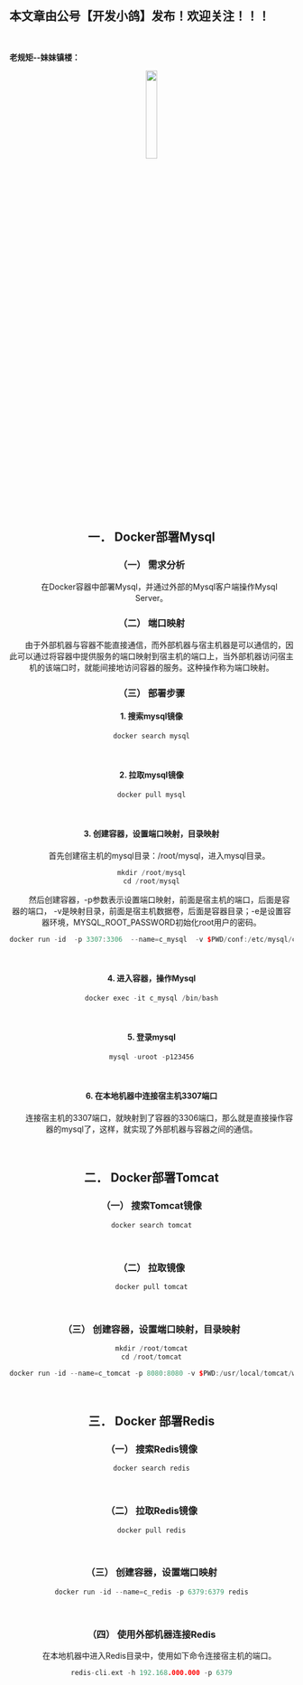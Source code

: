﻿## 本文章由公号【开发小鸽】发布！欢迎关注！！！
<br>

**老规矩--妹妹镇楼：**
<center>
<img src="https://img-blog.csdnimg.cn/20200721223424816.JPG"   width="20%">

## 一．	Docker部署Mysql
### （一）	需求分析
&nbsp;  &nbsp;  &nbsp;  &nbsp;在Docker容器中部署Mysql，并通过外部的Mysql客户端操作Mysql Server。
<br>


### （二）	端口映射
&nbsp;  &nbsp;  &nbsp;  &nbsp;由于外部机器与容器不能直接通信，而外部机器与宿主机器是可以通信的，因此可以通过将容器中提供服务的端口映射到宿主机的端口上，当外部机器访问宿主机的该端口时，就能间接地访问容器的服务。这种操作称为端口映射。
<br>



### （三）	部署步骤

#### 1.	搜索mysql镜像

```cpp
docker search mysql
```
<br>



#### 2.	拉取mysql镜像

```cpp
docker pull mysql
```
<br>



#### 3.	创建容器，设置端口映射，目录映射
&nbsp;  &nbsp;  &nbsp;  &nbsp;首先创建宿主机的mysql目录：/root/mysql，进入mysql目录。

```cpp
mkdir /root/mysql
cd /root/mysql
```

&nbsp;  &nbsp;  &nbsp;  &nbsp;然后创建容器，-p参数表示设置端口映射，前面是宿主机的端口，后面是容器的端口， -v是映射目录，前面是宿主机数据卷，后面是容器目录；-e是设置容器环境，MYSQL_ROOT_PASSWORD初始化root用户的密码。

```cpp
docker run -id  -p 3307:3306  --name=c_mysql  -v $PWD/conf:/etc/mysql/conf.d  -v $PWD/logs:/logs  -v $PWD/data:/var/lib/mysql  -e MYSQL_ROOT_PASSWORD=123456  mysql
```
<br>



#### 4.	进入容器，操作Mysql

```cpp
docker exec -it c_mysql /bin/bash
```
<br>



#### 5.	登录mysql

```cpp
mysql -uroot -p123456
```
<br>



#### 6.	在本地机器中连接宿主机3307端口
&nbsp;  &nbsp;  &nbsp;  &nbsp;连接宿主机的3307端口，就映射到了容器的3306端口，那么就是直接操作容器的mysql了，这样，就实现了外部机器与容器之间的通信。

<br>



## 二．	Docker部署Tomcat
### （一）	搜索Tomcat镜像

```cpp
docker search tomcat
```
<br>



### （二）	拉取镜像

```cpp
docker pull tomcat
```
<br>



### （三）	创建容器，设置端口映射，目录映射

```cpp
mkdir /root/tomcat
cd /root/tomcat
```

```cpp
docker run -id --name=c_tomcat -p 8080:8080 -v $PWD:/usr/local/tomcat/webapps tomcat
```

<br>



## 三．	Docker 部署Redis
### （一）	搜索Redis镜像

```cpp
docker search redis
```
<br>



### （二）	拉取Redis镜像

```cpp
docker pull redis
```

<br>


### （三）	创建容器，设置端口映射

```cpp
docker run -id --name=c_redis -p 6379:6379 redis
```
<br>



### （四）	使用外部机器连接Redis
&nbsp;  &nbsp;  &nbsp;  &nbsp;在本地机器中进入Redis目录中，使用如下命令连接宿主机的端口。

```cpp
redis-cli.ext -h 192.168.000.000 -p 6379
```





